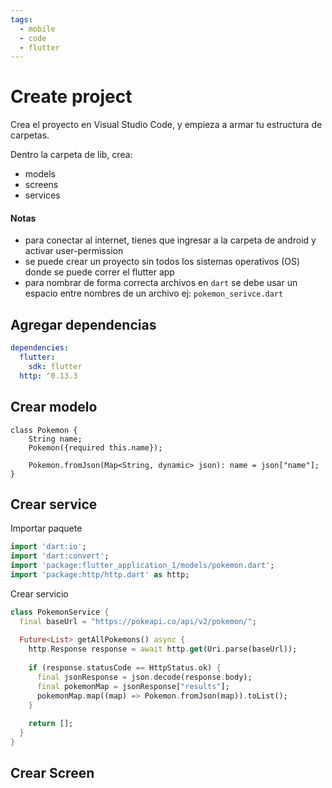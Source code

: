 ```yaml
---
tags:
  - mobile
  - code
  - flutter
---
```

# Create project

Crea el proyecto en Visual Studio Code, y empieza a armar tu estructura de carpetas.

Dentro la carpeta de lib, crea:

- models
- screens
- services

#### Notas

- para conectar al internet, tienes que ingresar a la carpeta de android y activar user-permission
- se puede crear un proyecto sin todos los sistemas operativos (OS) donde se puede correr el flutter app
- para nombrar de forma correcta archivos en `dart` se debe usar un espacio entre nombres de un archivo ej: `pokemon_serivce.dart`

## Agregar dependencias

``` yaml
dependencies:
  flutter:
    sdk: flutter
  http: ^0.13.3
```
## Crear modelo

```
class Pokemon {
	String name;
	Pokemon({required this.name});

	Pokemon.fromJson(Map<String, dynamic> json): name = json["name"];
}
```

## Crear service

Importar paquete

``` dart
import 'dart:io';
import 'dart:convert';
import 'package:flutter_application_1/models/pokemon.dart';
import 'package:http/http.dart' as http;
```

Crear servicio

``` dart
class PokemonService {
  final baseUrl = "https://pokeapi.co/api/v2/pokemon/";
  
  Future<List> getAllPokemons() async {
    http.Response response = await http.get(Uri.parse(baseUrl));
  
    if (response.statusCode == HttpStatus.ok) {
      final jsonResponse = json.decode(response.body);
      final pokemonMap = jsonResponse["results"];
      pokemonMap.map((map) => Pokemon.fromJson(map)).toList();
    }
  
    return [];
  }
}
```

## Crear Screen